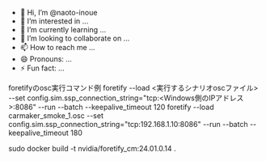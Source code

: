 - 👋 Hi, I’m @naoto-inoue
- 👀 I’m interested in ...
- 🌱 I’m currently learning ...
- 💞️ I’m looking to collaborate on ...
- 📫 How to reach me ...
- 😄 Pronouns: ...
- ⚡ Fun fact: ...

<!---
naoto-inoue/naoto-inoue is a ✨ special ✨ repository because its `README.md` (this file) appears on your GitHub profile.
You can click the Preview link to take a look at your changes.
--->

foretifyのosc実行コマンド例
foretify --load <実行するシナリオoscファイル> --set config.sim.ssp_connection_string=\"tcp:<Windows側のIPアドレス>:8086\" --run --batch --keepalive_timeout 120
foretify --load carmaker_smoke_1.osc --set config.sim.ssp_connection_string=\"tcp:192.168.1.10:8086\" --run --batch --keepalive_timeout 180

sudo docker build -t nvidia/foretify_cm:24.01.0.14 .
